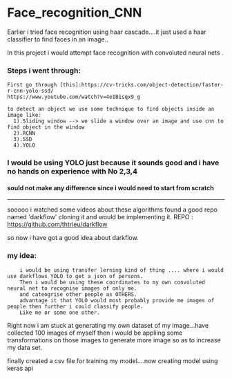 # Face_recognition_CNN

Earlier i tried face recognition using haar cascade....it just used a haar classifier to find faces in an image..

In this project i would attempt face recognition with convoluted neural nets .

### Steps i went through:
    First go through [this]:https://cv-tricks.com/object-detection/faster-r-cnn-yolo-ssd/
    https://www.youtube.com/watch?v=4eIBisqx9_g
    
    to detect an object we use some technique to find objects inside an image like:
      1).Sliding window --> we slide a window over an image and use cnn to find object in the window
      2).RCNN
      3).SSD
      4).YOLO
### I would be using YOLO just because it sounds good and i have no hands on experience with No 2,3,4
#### sould not make any difference since i would need to start from scratch

--------------------
sooooo i watched some videos about these algorithms found a good repo named 'darkflow' cloning it and would be implementing it.
REPO : https://github.com/thtrieu/darkflow

so now i have got a good idea about darkflow.
### my idea:
        i would be using transfer lerning kind of thing .... where i would use darkflows YOLO to get a json of persons.
        Then i would be using these coordinates to my own convoluted neural net to recognise images of only me.
        and cateogrise other people as OTHERS.
        advantage it that YOLO would most probably provide me images of people then further i could classify people.
        Like me or some one other.
        
Right now i am stuck at generating my own dataset of my image...have collected 100 images of myself then i would be appliing some transformations on those images to generate more image so as to increase my data set.


finally created a csv file for training my model....now creating model using keras api
